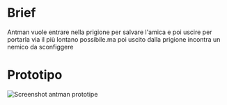 # Brief
Antman vuole entrare nella prigione per salvare l'amica e poi uscire per portarla via il più lontano possibile.ma poi uscito dalla prigione incontra un nemico da sconfiggere
# Prototipo
![Screenshot antman prototipe](Cattura.PNG)
